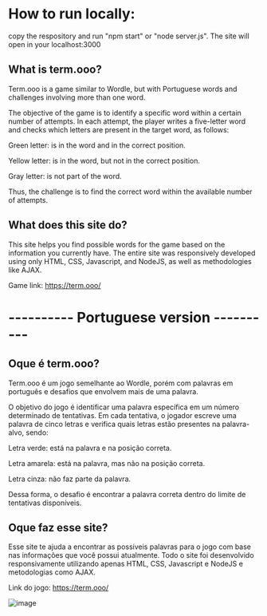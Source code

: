 # How to run locally:
copy the respository and run "npm start" or "node server.js". The site will open in your localhost:3000

## What is term.ooo?
Term.ooo is a game similar to Wordle, but with Portuguese words and challenges involving more than one word.

The objective of the game is to identify a specific word within a certain number of attempts. In each attempt, the player writes a five-letter word and checks which letters are present in the target word, as follows:

Green letter: is in the word and in the correct position.

Yellow letter: is in the word, but not in the correct position.

Gray letter: is not part of the word.

Thus, the challenge is to find the correct word within the available number of attempts.

## What does this site do?
This site helps you find possible words for the game based on the information you currently have. The entire site was responsively developed using only HTML, CSS, Javascript, and NodeJS, as well as methodologies like AJAX.

Game link: https://term.ooo/

# ---------- Portuguese version ----------

## Oque é term.ooo?
Term.ooo é um jogo semelhante ao Wordle, porém com palavras em português e desafios que envolvem mais de uma palavra.


O objetivo do jogo é identificar uma palavra específica em um número determinado de tentativas. Em cada tentativa, o jogador escreve uma palavra de cinco letras e verifica quais letras estão presentes na palavra-alvo, sendo:

Letra verde: está na palavra e na posição correta.

Letra amarela: está na palavra, mas não na posição correta.

Letra cinza: não faz parte da palavra.


Dessa forma, o desafio é encontrar a palavra correta dentro do limite de tentativas disponíveis.


## Oque faz esse site?
Esse site te ajuda a encontrar as possiveis palavras para o jogo com base nas informações que você possui atualmente. Todo o site foi desenvolvido responsivamente utilizando apenas HTML, CSS, Javascript e NodeJS e metodologias como AJAX.

Link do jogo: https://term.ooo/

![image](https://github.com/GabrielMenoni/term.ooo-solver/assets/62768011/7c5928e1-e074-412e-99c4-67ac4c98f7ee)
